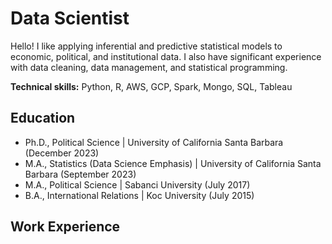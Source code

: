 # Data Scientist
Hello! I like applying inferential and predictive statistical models to economic, political, and institutional data. I also have significant experience with data cleaning, data management, and statistical programming. 

**Technical skills:** Python, R, AWS, GCP, Spark, Mongo, SQL, Tableau

## Education
- Ph.D., Political Science | University of California Santa Barbara (December 2023)
- M.A., Statistics (Data Science Emphasis) | University of California Santa Barbara (September 2023)
- M.A., Political Science | Sabanci University (July 2017)
- B.A., International Relations | Koc University (July 2015)

## Work Experience
